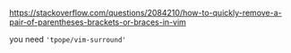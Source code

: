 https://stackoverflow.com/questions/2084210/how-to-quickly-remove-a-pair-of-parentheses-brackets-or-braces-in-vim

you need `'tpope/vim-surround'`

